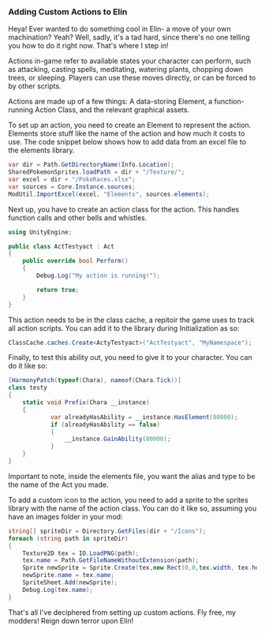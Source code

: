 ### Adding Custom Actions to Elin
Heya! Ever wanted to do something cool in Elin- a move of your own machination? Yeah? Well, sadly, it's a tad hard, since there's no one telling you how to do it right now. That's where I step in!

Actions in-game refer to available states your character can perform, such as attacking, casting spells, meditating, watering plants, chopping down trees, or sleeping. Players can use these moves directly, or can be forced to by other scripts.

Actions are made up of a few things: A data-storing Element, a function-running Action Class, and the relevant graphical assets.

To set up an action, you need to create an Element to represent the action. Elements store stuff like the name of the action and how much it costs to use. The code snippet below shows how to add data from an excel file to the elements library.

```c#
var dir = Path.GetDirectoryName(Info.Location);
SharedPokemonSprites.loadPath = dir + "/Texture/";
var excel = dir + "/PokeRaces.xlsx";
var sources = Core.Instance.sources;
ModUtil.ImportExcel(excel, "Elements", sources.elements);
```

Next up, you have to create an action class for the action. This handles function calls and other bells and whistles. 

```c#
using UnityEngine;

public class ActTestyact : Act
{
    public override bool Perform()
    {
        Debug.Log("My action is running!");

        return true;
    }
}
```

This action needs to be in the class cache, a repitoir the game uses to track all action scripts. You can add it to the library during Initialization as so:

```c#
ClassCache.caches.Create<ActyTestyact>("ActTestyact", "MyNamespace");
```

Finally, to test this ability out, you need to give it to your character. You can do it like so:

```c#
[HarmonyPatch(typeof(Chara), nameof(Chara.Tick))]
class testy
{
    static void Prefix(Chara __instance)
    {
            var alreadyHasAbility = __instance.HasElement(80000);
            if (alreadyHasAbility == false)
            {
                __instance.GainAbility(80000);
            }
    }
}

```
Important to note, inside the elements file, you want the alias and type to be the name of the Act you made.

To add a custom icon to the action, you need to add a sprite to the sprites library with the name of the action class. You can do it like so, assuming you have an images folder in your mod:
```c#
string[] spriteDir = Directory.GetFiles(dir + "/Icons");
foreach (string path in spriteDir)
{
    Texture2D tex = IO.LoadPNG(path);
    tex.name = Path.GetFileNameWithoutExtension(path);
    Sprite newSprite = Sprite.Create(tex,new Rect(0,0,tex.width, tex.height), Vector2.one * 0.5f);
    newSprite.name = tex.name;
    SpriteSheet.Add(newSprite);
    Debug.Log(tex.name);
}
```

That's all I've deciphered from setting up custom actions. Fly free, my modders! Reign down terror upon Elin!
